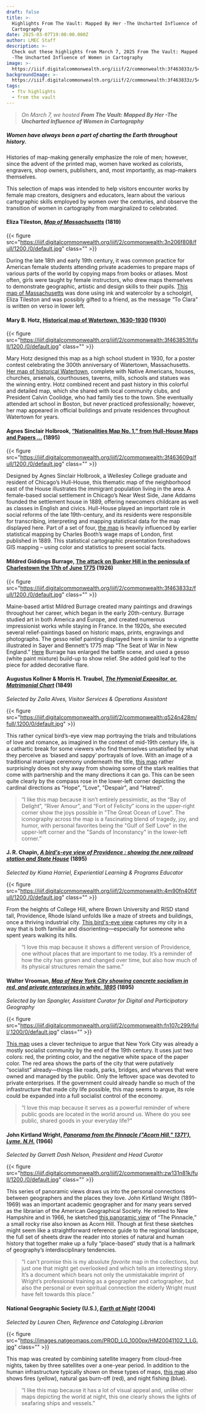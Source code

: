 ```yaml
---
draft: false
title: >-
  Highlights From The Vault: Mapped By Her -The Uncharted Influence of Women in
  Cartography
date: 2025-03-07T19:00:00.000Z
author: LMEC Staff
description: >-
  Check out these highlights from March 7, 2025 From The Vault: Mapped By Her
  -The Uncharted Influence of Women in Cartography
image: >-
  https://iiif.digitalcommonwealth.org/iiif/2/commonwealth:3f463833z/540,5280,7582,3830/1200,/0/default.jpg
backgroundImage: >-
  https://iiif.digitalcommonwealth.org/iiif/2/commonwealth:3f463833z/540,5280,7582,3830/1200,/0/default.jpg
tags:
  - ftv highlights
  - from the vault
---
```


> *On March 7, we hosted **From The Vault: Mapped By Her -The Uncharted Influence of Women in Cartography***

##### Women have always been a part of charting the Earth throughout history.

Histories of map-making generally emphasize the role of men; however, since the advent of the printed map, women have worked as colorists, engravers, shop owners, publishers, and, most importantly, as map-makers themselves. 

This selection of maps was intended to help visitors encounter works by female map creators, designers and educators, learn about the various cartographic skills employed by women over the centuries, and observe the transition of women in cartography from marginalized to celebrated. 

#### Eliza Tileston, ***[Map of Massachusetts](https://collections.leventhalmap.org/search/commonwealth:mw22xn331)*** (1819)

{{< figure src="https://iiif.digitalcommonwealth.org/iiif/2/commonwealth:3n206f808/full/1200,/0/default.jpg" class="" >}}

During the late 18th and early 19th century, it was common practice for American female students attending private academies to prepare maps of various parts of the world by copying maps from books or atlases. Most often, girls were taught by female instructors, who drew maps themselves to demonstrate geographic, artistic and design skills to their pupils. [This map of Massachusetts](https://collections.leventhalmap.org/search/commonwealth:mw22xn331) was done using ink and watercolor by a schoolgirl, Eliza Tileston and was possibly gifted to a friend, as the message “To Clara” is written on verso in lower left.

#### Mary B. Hotz, [Historical map of Watertown, 1630-1930](https://collections.leventhalmap.org/search/commonwealth:3f4638525) (1930)

{{< figure src="https://iiif.digitalcommonwealth.org/iiif/2/commonwealth:3f463853f/full/1200,/0/default.jpg" class="" >}}

Mary Hotz designed this map as a high school student in 1930, for a poster contest celebrating the 300th anniversary of Watertown, Massachusetts. [Her map of historical Watertown](https://collections.leventhalmap.org/search/commonwealth:3f4638525), complete with Native Americans, houses, churches, arsenals, courthouses, taverns, mills, schools and statues was the winning entry. Hotz combined recent and past history in this colorful and detailed map, which she shared with local community clubs, and President Calvin Coolidge, who had family ties to the town. She eventually attended art school in Boston, but never practiced professionally; however, her map appeared in official buildings and private residences throughout Watertown for years.

#### Agnes Sinclair Holbrook, [“Nationalities Map No. 1,” from Hull-House Maps and Papers …](https://collections.leventhalmap.org/search/commonwealth:3f4636086) (1895)

{{< figure src="https://iiif.digitalcommonwealth.org/iiif/2/commonwealth:3f463609g/full/1200,/0/default.jpg" class="" >}}

Designed by Agnes Sinclair Holbrook, a Wellesley College graduate and resident of Chicago’s Hull-House, this thematic map of the neighborhood east of the House illustrates the immigrant population living in the area. A female-based social settlement in Chicago’s Near West Side, Jane Addams founded the settlement house in 1889, offering newcomers childcare as well as classes in English and civics. Hull-House played an important role in social reforms of the late 19th-century, and its residents were responsible for transcribing, interpreting and mapping statistical data for the map displayed here. Part of a set of four, [the map](https://collections.leventhalmap.org/search/commonwealth:3f4636086) is heavily influenced by earlier statistical mapping by Charles Booth’s wage maps of London, first published in 1889. This statistical cartographic presentation foreshadows GIS mapping – using color and statistics to present social facts.

#### Mildred Giddings Burrage, [The attack on Bunker Hill in the peninsula of Charlestown the 17th of June 1775](https://collections.leventhalmap.org/search/commonwealth:3f463832p) (1926)

{{< figure src="https://iiif.digitalcommonwealth.org/iiif/2/commonwealth:3f463833z/full/1200,/0/default.jpg" class="" >}}

Maine-based artist Mildred Burrage created many paintings and drawings throughout her career, which began in the early 20th-century. Burrage studied art in both America and Europe, and created numerous impressionist works while staying in France. In the 1920s, she executed several relief-paintings based on historic maps, prints, engravings and photographs. The gesso relief painting displayed here is similar to a vignette illustrated in Sayer and Bennett’s 1775 map “The Seat of War in New England.” [Here](https://collections.leventhalmap.org/search/commonwealth:3f463832p) Burrage has enlarged the battle scene, and used a gesso (white paint mixture) build-up to show relief. She added gold leaf to the piece for added decorative flare.

#### Augustus Kollner & Morris H. Traubel, ***[The Hymenial Expositor, or, Matrimonial Chart](https://collections.leventhalmap.org/search/commonwealth:q524n427b)*** (1849)

*Selected by Zaila Alves, Visitor Services & Operations Assistant*

{{< figure src="https://iiif.digitalcommonwealth.org/iiif/2/commonwealth:q524n428m/full/,1200/0/default.jpg" >}}

This rather cynical bird’s-eye view map portraying the trials and tribulations of love and romance, as imagined in the context of mid-19th century life, is a cathartic break for some viewers who find themselves unsatisfied by what they perceive as ‘biased and sappy’ portrayals of love. With an image of a traditional marriage ceremony underneath the title, [this map](https://collections.leventhalmap.org/search/commonwealth:q524n427b) rather surprisingly does not shy away from showing some of the stark realities that come with partnership and the many directions it can go. This can be seen quite clearly by the compass rose in the lower-left corner depicting the cardinal directions as "Hope", "Love", "Despair", and "Hatred".

> “I like this map because it isn’t entirely pessimistic, as the “Bay of Delight”, “River Amour”, and “Fort of Felicity” icons in the upper-right corner show the joys possible in "The Great Ocean of Love". The iconography across the map is a fascinating blend of tragedy, joy, and humor, with personal favorites being the "Gulf of Self Love" in the upper-left corner and the "Sands of Inconstancy" in the lower-left corner.”

#### J. R. Chapin, ***[A bird's-eye view of Providence : showing the new railroad station and State House](https://collections.leventhalmap.org/search/commonwealth:4m90fn39p)*** (1895)

*Selected by Kiana Harriel, Experiential Learning & Programs Educator*

{{< figure src="https://iiif.digitalcommonwealth.org/iiif/2/commonwealth:4m90fn40f/full/1200,/0/default.jpg" class="" >}}

From the heights of College Hill, where Brown University and RISD stand tall, Providence, Rhode Island unfolds like a maze of streets and buildings, once a thriving industrial city. [This bird's-eye view](https://collections.leventhalmap.org/search/commonwealth:4m90fn39p) captures my city in a way that is both familiar and disorienting—especially for someone who spent years walking its hills. 

> “I love this map because it shows a different version of Providence, one without places that are important to me today. It’s a reminder of how the city has grown and changed over time, but also how much of its physical structures remain the same.”

#### Walter Vrooman, ***[Map of New York City showing concrete socialism in red, and private enterprises in white, 1895](https://collections.leventhalmap.org/search/commonwealth:fn107c281)*** (1895)

*Selected by Ian Spangler, Assistant Curator for Digital and Participatory Geography*

{{< figure src="https://iiif.digitalcommonwealth.org/iiif/2/commonwealth:fn107c299/full/,1200/0/default.jpg" class="" >}}

[This map](https://collections.leventhalmap.org/search/commonwealth:fn107c281) uses a clever technique to argue that New York City was already a mostly socialist community by the end of the 19th century. It uses just two colors: red, the printing color, and the negative white space of the paper color. The red area shows the parts of the city that were putatively “socialist” already—things like roads, parks, bridges, and wharves that were owned and managed by the public. Only the leftover space was devoted to private enterprises. If the government could already handle so much of the infrastructure that made city life possible, this map seems to argue, its role could be expanded into a full socialist control of the economy.

> “I love this map because it serves as a powerful reminder of where public goods are located in the world around us. Where do you see public, shared goods in your everyday life?”

#### John Kirtland Wright, ***[Panorama from the Pinnacle ("Acorn Hill," 1371'), Lyme, N.H.](https://collections.leventhalmap.org/search/commonwealth:00002h22g)*** (1966)

*Selected by Garrett Dash Nelson, President and Head Curator*

{{< figure src="https://iiif.digitalcommonwealth.org/iiif/2/commonwealth:zw131n81k/full/1200,/0/default.jpg" class="" >}}

This series of panoramic views draws us into the personal connections between geographers and the places they love. John Kirtland Wright (1891–1969) was an important academic geographer and for many years served as the librarian of the American Geographical Society. He retired to New Hampshire and in 1966, he sketched [this panoramic view](https://collections.leventhalmap.org/search/commonwealth:00002h22g) of “The Pinnacle,” a small rocky rise also known as Acorn Hill. Though at first these sketches might seem like a straightforward reference guide to the regional landscape, the full set of sheets draw the reader into stories of natural and human history that together make up a fully “place-based” study that is a hallmark of geography’s interdisciplinary tendencies. 

> “I can't promise this is my absolute *favorite* map in the collections, but just one that might get overlooked and which tells an interesting story. It’s a document which bears not only the unmistakable imprint of Wright’s professional training as a geographer and cartographer, but also the personal or even spiritual connection the elderly Wright must have felt towards this place.”

#### National Geographic Society (U.S.), ***[Earth at Night](https://bpl.bibliocommons.com/v2/record/S75C2785584)*** (2004)

*Selected by Lauren Chen, Reference and Cataloging Librarian*

{{< figure src="https://images.natgeomaps.com/PROD_LG_1000px/HM20041102_1_LG.jpg" class="" >}}

This map was created by combining satellite imagery from cloud-free nights, taken by three satellites over a one-year period. In addition to the human infrastructure typically shown on these types of maps, [this map](https://bpl.bibliocommons.com/v2/record/S75C2785584) also shows fires (yellow), natural gas burn-off (red), and night fishing (blue).

> “I like this map because it has a lot of visual appeal and, unlike other maps depicting the world at night, this one clearly shows the lights of seafaring ships and vessels.”
